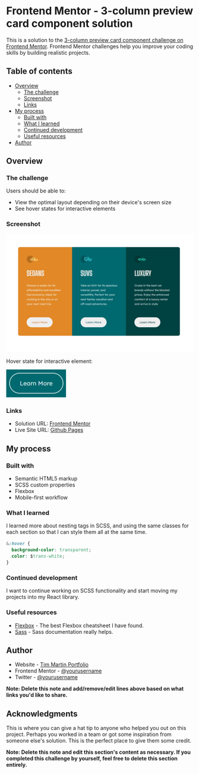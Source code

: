 # Frontend Mentor - 3-column preview card component solution

This is a solution to the [3-column preview card component challenge on Frontend Mentor](https://www.frontendmentor.io/challenges/3column-preview-card-component-pH92eAR2-). Frontend Mentor challenges help you improve your coding skills by building realistic projects. 

## Table of contents

- [Overview](#overview)
  - [The challenge](#the-challenge)
  - [Screenshot](#screenshot)
  - [Links](#links)
- [My process](#my-process)
  - [Built with](#built-with)
  - [What I learned](#what-i-learned)
  - [Continued development](#continued-development)
  - [Useful resources](#useful-resources)
- [Author](#author)


## Overview

### The challenge

Users should be able to:

- View the optimal layout depending on their device's screen size
- See hover states for interactive elements

### Screenshot

![Desktop screenshot](./images/desktop.jpg)

Hover state for interactive element:

![Hover state](./images/button_hover.jpg)


### Links

- Solution URL: [Frontend Mentor](https://your-solution-url.com)
- Live Site URL: [Github Pages](https://timmartin13.github.io/3-column-preview-card-component-main/)

## My process

### Built with

- Semantic HTML5 markup
- SCSS custom properties
- Flexbox
- Mobile-first workflow

### What I learned

I learned more about nesting tags in SCSS, and using the same classes for each section so that I can style them all at the same time.

```css
&:hover {
  background-color: transparent;
  color: $trans-white;
}
```


### Continued development

I want to continue working on SCSS functionality and start moving my projects into my React library.


### Useful resources

- [Flexbox](https://css-tricks.com/snippets/css/a-guide-to-flexbox/) - The best Flexbox cheatsheet I have found.
- [Sass](https://sass-lang.com/documentation/syntax) - Sass documentation really helps.


## Author

- Website - [Tim Martin Portfolio](https://timmartin13.github.io/react-portfolio/)
- Frontend Mentor - [@yourusername](https://www.frontendmentor.io/profile/yourusername)
- Twitter - [@yourusername](https://www.twitter.com/yourusername)

**Note: Delete this note and add/remove/edit lines above based on what links you'd like to share.**

## Acknowledgments

This is where you can give a hat tip to anyone who helped you out on this project. Perhaps you worked in a team or got some inspiration from someone else's solution. This is the perfect place to give them some credit.

**Note: Delete this note and edit this section's content as necessary. If you completed this challenge by yourself, feel free to delete this section entirely.**
